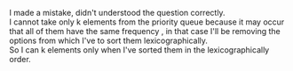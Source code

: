 I made a mistake, didn't understood the question correctly. <br>
I cannot take only k elements from the priority queue because it may occur that all of them have the same frequency , in that case I'll be removing the options from which I've to sort them lexicographically.<br>
So I can k elements only when I've sorted them in the lexicographically order.